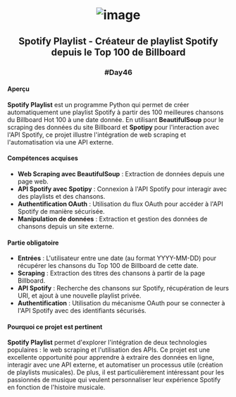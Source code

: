 # <p align="center"> ![image](https://github.com/user-attachments/assets/a615bca9-bd69-4679-b79d-a0d9eaa996db) </p>

## <p align="center"> Spotify Playlist - Créateur de playlist Spotify depuis le Top 100 de Billboard </p>
### <p align="center"> #Day46 </p>

#### Aperçu
**Spotify Playlist** est un programme Python qui permet de créer automatiquement une playlist Spotify à partir des 100 meilleures chansons du Billboard Hot 100 à une date donnée. En utilisant **BeautifulSoup** pour le scraping des données du site Billboard et **Spotipy** pour l'interaction avec l'API Spotify, ce projet illustre l'intégration de web scraping et l'automatisation via une API externe.

#### Compétences acquises
- **Web Scraping avec BeautifulSoup** : Extraction de données depuis une page web.
- **API Spotify avec Spotipy** : Connexion à l'API Spotify pour interagir avec des playlists et des chansons.
- **Authentification OAuth** : Utilisation du flux OAuth pour accéder à l'API Spotify de manière sécurisée.
- **Manipulation de données** : Extraction et gestion des données de chansons depuis un site externe.

#### Partie obligatoire
- **Entrées** : L'utilisateur entre une date (au format YYYY-MM-DD) pour récupérer les chansons du Top 100 de Billboard de cette date.
- **Scraping** : Extraction des titres des chansons à partir de la page Billboard.
- **API Spotify** : Recherche des chansons sur Spotify, récupération de leurs URI, et ajout à une nouvelle playlist privée.
- **Authentification** : Utilisation du mécanisme OAuth pour se connecter à l'API Spotify avec des identifiants sécurisés.

#### Pourquoi ce projet est pertinent
**Spotify Playlist** permet d'explorer l'intégration de deux technologies populaires : le web scraping et l'utilisation des APIs. Ce projet est une excellente opportunité pour apprendre à extraire des données en ligne, interagir avec une API externe, et automatiser un processus utile (création de playlists musicales). De plus, il est particulièrement intéressant pour les passionnés de musique qui veulent personnaliser leur expérience Spotify en fonction de l'histoire musicale.
